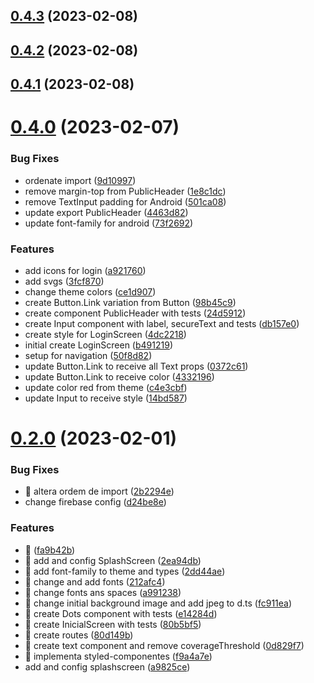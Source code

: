 ## [0.4.3](https://github.com/ehcorrea/myDrugsApp/compare/v0.4.2...v0.4.3) (2023-02-08)



## [0.4.2](https://github.com/ehcorrea/myDrugsApp/compare/v0.4.1...v0.4.2) (2023-02-08)



## [0.4.1](https://github.com/ehcorrea/myDrugsApp/compare/v0.4.0...v0.4.1) (2023-02-08)



# [0.4.0](https://github.com/ehcorrea/myDrugsApp/compare/v0.2.0...v0.4.0) (2023-02-07)


### Bug Fixes

* ordenate import ([9d10997](https://github.com/ehcorrea/myDrugsApp/commit/9d109976b6a0aecab63690d1174049d4e449b0e0))
* remove margin-top from PublicHeader ([1e8c1dc](https://github.com/ehcorrea/myDrugsApp/commit/1e8c1dca423cef8d2fcf64a2506d3af93220be0f))
* remove TextInput padding for Android ([501ca08](https://github.com/ehcorrea/myDrugsApp/commit/501ca08f84019b4645031296434fa2cc0a923472))
* update export PublicHeader ([4463d82](https://github.com/ehcorrea/myDrugsApp/commit/4463d826482b4242e6405b11095a5a8e0fd39339))
* update font-family for android ([73f2692](https://github.com/ehcorrea/myDrugsApp/commit/73f26923452e78e7510e69c7b89fd04298eb6c65))


### Features

* add icons for login ([a921760](https://github.com/ehcorrea/myDrugsApp/commit/a92176086cae1ea558769446deaf8b872e5289fd))
* add svgs ([3fcf870](https://github.com/ehcorrea/myDrugsApp/commit/3fcf87070ec43899e23b6b406d5d39f8946ecf43))
* change theme colors ([ce1d907](https://github.com/ehcorrea/myDrugsApp/commit/ce1d9074de8bb87714523a7e43b37b75441973c8))
* create Button.Link variation from Button ([98b45c9](https://github.com/ehcorrea/myDrugsApp/commit/98b45c9a3cb8ab796f9cc412e8ca6e5d07c76bc1))
* create component PublicHeader with tests ([24d5912](https://github.com/ehcorrea/myDrugsApp/commit/24d59126aa094198501267ee78fb1706dd56a556))
* create Input component with label, secureText and tests ([db157e0](https://github.com/ehcorrea/myDrugsApp/commit/db157e0bc2721f28bfdee994c45a249cfd6850a4))
* create style for LoginScreen ([4dc2218](https://github.com/ehcorrea/myDrugsApp/commit/4dc2218bfb76a4cfa51f2c174c973a4ef573713d))
* initial create LoginScreen ([b491219](https://github.com/ehcorrea/myDrugsApp/commit/b491219d98c1b8838c962bf6cd40548e97477a8f))
* setup for navigation ([50f8d82](https://github.com/ehcorrea/myDrugsApp/commit/50f8d8213095c6661bfeb1d05d97e9910ba7abe4))
* update Button.Link to receive all Text props ([0372c61](https://github.com/ehcorrea/myDrugsApp/commit/0372c61484d89c1c388c32a5f1531dd16751bde1))
* update Button.Link to receive color ([4332196](https://github.com/ehcorrea/myDrugsApp/commit/43321962d89a27c5ad9ac5da93691f926d28529f))
* update color red from theme ([c4e3cbf](https://github.com/ehcorrea/myDrugsApp/commit/c4e3cbfd36d271c25ba57894e2ba66db825ea781))
* update Input to receive style ([14bd587](https://github.com/ehcorrea/myDrugsApp/commit/14bd587a77afd8038fb606d04f8b45d206ceef5a))



# [0.2.0](https://github.com/ehcorrea/myDrugsApp/compare/f9a4a7eb09e3546355d0c2ce33953261fcde91cf...v0.2.0) (2023-02-01)


### Bug Fixes

* 🐛 altera ordem de import ([2b2294e](https://github.com/ehcorrea/myDrugsApp/commit/2b2294e2f5f2484ca6fa7a7f6167899a95aaf71e))
* change firebase config ([d24be8e](https://github.com/ehcorrea/myDrugsApp/commit/d24be8ed6993645f209b52e625840b161329fd6d))


### Features

* 🚀 <Logo/> ([fa9b42b](https://github.com/ehcorrea/myDrugsApp/commit/fa9b42bbb97381acd86931bf53507b884e10c122))
* 🚀 add and config SplashScreen ([2ea94db](https://github.com/ehcorrea/myDrugsApp/commit/2ea94db3ba6c40915b7e75c6879e6eb48aa067d8))
* 🚀 add font-family to theme and types ([2dd44ae](https://github.com/ehcorrea/myDrugsApp/commit/2dd44ae0f612305e2aeb0e8d5b9af4f58ffe41db))
* 🚀 change and add fonts ([212afc4](https://github.com/ehcorrea/myDrugsApp/commit/212afc4f7d48fdaadbc6c864df4af093900f6e54))
* 🚀 change fonts ans spaces ([a991238](https://github.com/ehcorrea/myDrugsApp/commit/a991238f6d3fb6f886bc49f8975bf69d243cddc9))
* 🚀 change initial background image and add jpeg to d.ts ([fc911ea](https://github.com/ehcorrea/myDrugsApp/commit/fc911eabad741b013c9f325e5f8b5d19a1fc04cb))
* 🚀 create Dots component with tests ([e14284d](https://github.com/ehcorrea/myDrugsApp/commit/e14284d1970c8872a09f88169100cc4110e294d0))
* 🚀 create InicialScreen with tests ([80b5bf5](https://github.com/ehcorrea/myDrugsApp/commit/80b5bf5631f7b3d876d20bc83f154d30cbb38f6e))
* 🚀 create routes ([80d149b](https://github.com/ehcorrea/myDrugsApp/commit/80d149b3b117015d6418d43457430ea3e0111f7b))
* 🚀 create text component and remove coverageThreshold ([0d829f7](https://github.com/ehcorrea/myDrugsApp/commit/0d829f7651376281d99c606051f67e9f0364f4e6))
* 🚀 implementa styled-componentes ([f9a4a7e](https://github.com/ehcorrea/myDrugsApp/commit/f9a4a7eb09e3546355d0c2ce33953261fcde91cf))
* add and config splashscreen ([a9825ce](https://github.com/ehcorrea/myDrugsApp/commit/a9825ced445181a6cdcfb54b042e400f726a77db))



